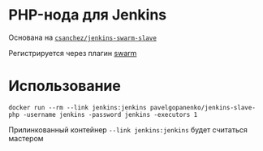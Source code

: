 # PHP-нода для Jenkins

Основана на [`csanchez/jenkins-swarm-slave`](https://registry.hub.docker.com/u/csanchez/jenkins-swarm-slave/)

Регистрируется через плагин [swarm](https://wiki.jenkins-ci.org/display/JENKINS/Swarm+Plugin)

# Использование

    docker run --rm --link jenkins:jenkins pavelgopanenko/jenkins-slave-php -username jenkins -password jenkins -executors 1

Прилинкованный контейнер `--link jenkins:jenkins` будет считаться мастером
